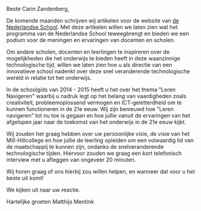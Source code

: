 Beste Carin Zandenberg,

De komende maanden schrijven wij artikelen voor de website van [de Nederlandse School](http://www.denederlandseschool.nl/). Met deze artikelen willen we laten zien wat het programma van de Nederlandse School teweegbrengt en bieden we een podium voor de meningen en ervaringen van docenten en scholen.

Om andere scholen, docenten en leerlingen te inspireren over de mogelijkheden die het onderwijs te bieden heeft in deze waanzinnige technologische tijd, willen we laten zien hoe u als directie van een innovatieve school nadenkt over deze snel veranderende technologische wereld in relatie tot het onderwijs.

In de schoolgids van 2014 - 2015 heeft u het over het thema "Leren Navigeren" waarbij u nadruk legt op het belang van vaardigheden zoals creativiteit, probleemoplossend vermogen en ICT-geletterdheid om te kunnen functioneren in de 21e eeuw. Wij zijn benieuwd hoe "Leren navigeren" tot nu toe is gegaan en hoe jullie vanuit de ervaringen van het afgelopen jaar naar de toekomst van het onderwijs in de 21e eeuw kijkt.

Wij zouden het graag hebben over uw persoonlijke visie, de visie van het Mill-Hillcollege en hoe jullie de leerling opleiden om een volwaardig lid van de maatschappij te kunnen zijn, ondanks de snelveranderende technologische tijden. Hiervoor zouden we graag een kort telefonisch interview met u afleggen van ongeveer 20 minuten.

Wij horen graag of ons hierbij zou willen helpen, en wanneer dat voor u het beste uit komt!

We kijken uit naar uw reactie.


Hartelijke groeten
Matthijs Mentink
